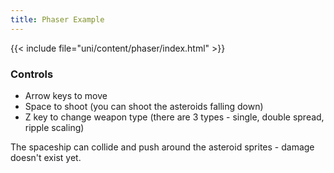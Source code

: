 ```yaml
---
title: Phaser Example
---
```


{{< include file="uni/content/phaser/index.html" >}}

### Controls
- Arrow keys to move
- Space to shoot (you can shoot the asteroids falling down)
- Z key to change weapon type (there are 3 types - single, double spread, ripple scaling)

The spaceship can collide and push around the asteroid sprites - damage doesn't exist yet.